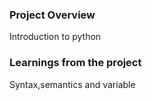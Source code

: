 ### Project Overview

 Introduction to python


### Learnings from the project

 Syntax,semantics and variable


